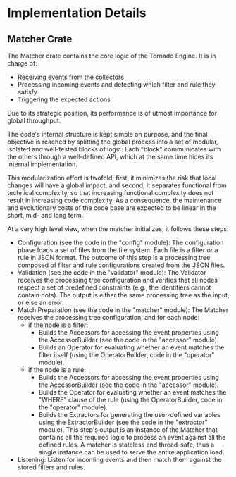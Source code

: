 # Implementation Details



## Matcher Crate

The Matcher crate contains the core logic of the Tornado Engine. It is in charge of:
- Receiving events from the collectors
- Processing incoming events and detecting which filter and rule they satisfy
- Triggering the expected actions

Due to its strategic position, its performance is of utmost importance for global throughput.

The code's internal structure is kept simple on purpose, and the final objective is reached by
splitting the global process into a set of modular, isolated and well-tested blocks of logic.
Each "block" communicates with the others through a well-defined API, which at the same time
hides its internal implementation.

This modularization effort is twofold; first, it minimizes the risk that local changes will have
a global impact; and second, it separates functional from technical complexity, so that increasing
functional complexity does not result in increasing code complexity. As a consequence, the
maintenance and evolutionary costs of the code base are expected to be linear in the short, mid-
and long term.

At a very high level view, when the matcher initializes, it follows these steps:

- Configuration (see the code in the "config" module):  The configuration phase loads a set of
  files from the file system. Each file is a filter or a rule in JSON format. The outcome of this
  step is a processing tree composed of filter and rule configurations created from the JSON files.
- Validation (see the code in the "validator" module):
  The Validator receives the processing tree configuration and verifies that all nodes respect a
  set of predefined constraints (e.g., the identifiers cannot contain dots). The output is either
  the same processing tree as the input, or else an error.
- Match Preparation (see the code in the "matcher" module):  The Matcher receives the processing
  tree configuration, and for each node:
    - if the node is a filter:
        - Builds the Accessors for accessing the event properties using the AccessorBuilder (see the
        code in the "accessor" module).
        - Builds an Operator for evaluating whether an event matches the filter itself
      (using the OperatorBuilder, code in the "operator" module).
    - if the node is a rule:
      - Builds the Accessors for accessing the event properties using the AccessorBuilder (see the
        code in the "accessor" module).
      - Builds the Operator for evaluating whether an event matches the "WHERE" clause of the rule
        (using the OperatorBuilder, code in the "operator" module).
      - Builds the Extractors for generating the user-defined variables using the ExtractorBuilder
        (see the code in the "extractor" module). This step's output is an instance of the Matcher
        that contains all the required logic to process an event against all the defined rules.
        A matcher is stateless and thread-safe, thus a single instance can be used to serve the
        entire application load.
- Listening:  Listen for incoming events and then match them against the stored filters and rules.
